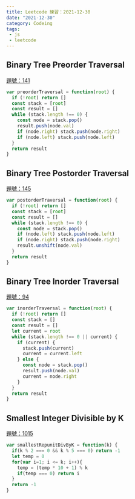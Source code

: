 ```yaml
---
title: Leetcode 練習：2021-12-30
date: "2021-12-30"
category: Codeing
tags:
 - js
 - leetcode
---
```


## Binary Tree Preorder Traversal
[題號：141](https://leetcode.com/problems/binary-tree-preorder-traversal/submissions/)

```js
var preorderTraversal = function(root) {
  if (!root) return []
  const stack = [root]
  const result = []
  while (stack.length !== 0) {
    const node = stack.pop()
    result.push(node.val)
    if (node.right) stack.push(node.right)
    if (node.left) stack.push(node.left)
  } 
  return result
}
```

## Binary Tree Postorder Traversal
[題號：145](https://leetcode.com/problems/binary-tree-postorder-traversal/)

```js
var postorderTraversal = function(root) {
  if (!root) return []
  const stack = [root]
  const result = []
  while (stack.length !== 0) {
    const node = stack.pop()
    if (node.left) stack.push(node.left)
    if (node.right) stack.push(node.right)
    result.unshift(node.val)
  } 
  return result
}
```

## Binary Tree Inorder Traversal
[題號：94](https://leetcode.com/problems/binary-tree-inorder-traversal/)

```js
var inorderTraversal = function(root) {
  if (!root) return []
  const stack = []
  const result = []
  let current = root
  while (stack.length !== 0 || current) {
    if (current) {
      stack.push(current)
      current = current.left
    } else {
      const node = stack.pop()
      result.push(node.val)
      current = node.right
    }
  } 
  return result
}
```

## Smallest Integer Divisible by K
[題號：1015](https://leetcode.com/problems/smallest-integer-divisible-by-k/)

```js
var smallestRepunitDivByK = function(k) {
  if(k % 2 === 0 && k % 5 === 0) return -1
  let temp = 0
  for(var i=1; i <= k; i++){
    temp = (temp * 10 + 1) % k
    if(temp === 0) return i
  }
  return -1
}
```